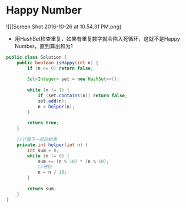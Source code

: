 # Happy Number

![](Screen Shot 2016-10-26 at 10.54.31 PM.png)

* 用HashSet检查重复，如果有重复数字就会陷入死循环，这就不是Happy Number，直到算出和为1

```java
public class Solution {
    public boolean isHappy(int n) {
        if (n <= 0) return false;
        
        Set<Integer> set = new HashSet<>();
        
        while (n != 1) {
            if (set.contains(n)) return false;
            set.add(n);
            n = helper(n);
        }
        
        return true;
    }
    
    //计算下一层的结果
    private int helper(int n) {
        int sum = 0;
        while (n != 0) {
            sum += (n % 10) * (n % 10);
            //进位
            n = n / 10;
        }
        
        return sum;
    }
}
```